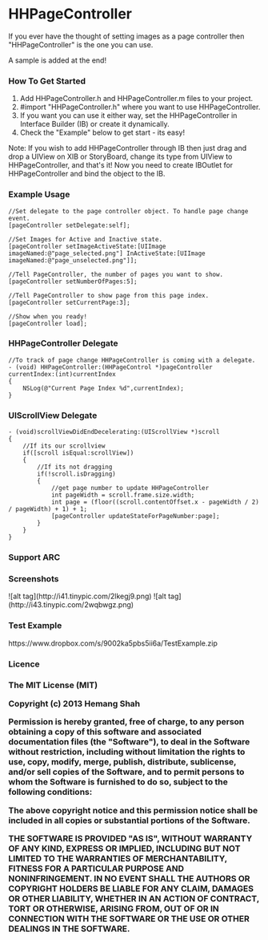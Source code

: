 HHPageController
================

If you ever have the thought of setting images as a page controller then "HHPageController" is the one you can use.

A sample is added at the end!

<h3>How To Get Started</h3>

 1. Add HHPageController.h and HHPageController.m files to your project.
 2. #import "HHPageController.h" where you want to use HHPageController.
 3. If you want you can use it either way, set the HHPageController in Interface Builder (IB) or create it dynamically.
 4. Check the "Example" below to get start - its easy!
 

Note: If you wish to add HHPageController through IB then just drag and drop a UIView on XIB or StoryBoard, change its type from UIView to HHPageController, and that's it! Now you need to create IBOutlet for HHPageController and bind the object to the IB.

<h3>Example Usage</h3>

    //Set delegate to the page controller object. To handle page change event.
    [pageController setDelegate:self];
    
    //Set Images for Active and Inactive state.
    [pageController setImageActiveState:[UIImage  imageNamed:@"page_selected.png"] InActiveState:[UIImage  imageNamed:@"page_unselected.png"]];
    
    //Tell PageController, the number of pages you want to show.
    [pageController setNumberOfPages:5];
    
    //Tell PageController to show page from this page index.
    [pageController setCurrentPage:3];
    
    //Show when you ready!
    [pageController load];
    
<h3>HHPageController Delegate</h3>

    //To track of page change HHPageController is coming with a delegate.
    - (void) HHPageController:(HHPageControl *)pageController currentIndex:(int)currentIndex
    {
        NSLog(@"Current Page Index %d",currentIndex);
    }
    
<h3>UIScrollView Delegate</h3>    
    
    - (void)scrollViewDidEndDecelerating:(UIScrollView *)scroll
    {
        //If its our scrollview
        if([scroll isEqual:scrollView])
        {
            //If its not dragging
            if(!scroll.isDragging)
            {
                //get page number to update HHPageController
                int pageWidth = scroll.frame.size.width;
                int page = (floor((scroll.contentOffset.x - pageWidth / 2) / pageWidth) + 1) + 1;
                [pageController updateStateForPageNumber:page];
            }
        }
    }
    
<h3>Support ARC</h3>

<h3>Screenshots</h3>
![alt tag](http://i41.tinypic.com/2lkegj9.png)
![alt tag](http://i43.tinypic.com/2wqbwgz.png)


<h3>Test Example</h3>
https://www.dropbox.com/s/9002ka5pbs5ii6a/TestExample.zip


<h3>Licence<h3>
The MIT License (MIT)

Copyright (c) 2013 Hemang Shah

Permission is hereby granted, free of charge, to any person obtaining a copy
of this software and associated documentation files (the "Software"), to deal
in the Software without restriction, including without limitation the rights
to use, copy, modify, merge, publish, distribute, sublicense, and/or sell
copies of the Software, and to permit persons to whom the Software is
furnished to do so, subject to the following conditions:

The above copyright notice and this permission notice shall be included in
all copies or substantial portions of the Software.

THE SOFTWARE IS PROVIDED "AS IS", WITHOUT WARRANTY OF ANY KIND, EXPRESS OR
IMPLIED, INCLUDING BUT NOT LIMITED TO THE WARRANTIES OF MERCHANTABILITY,
FITNESS FOR A PARTICULAR PURPOSE AND NONINFRINGEMENT. IN NO EVENT SHALL THE
AUTHORS OR COPYRIGHT HOLDERS BE LIABLE FOR ANY CLAIM, DAMAGES OR OTHER
LIABILITY, WHETHER IN AN ACTION OF CONTRACT, TORT OR OTHERWISE, ARISING FROM,
OUT OF OR IN CONNECTION WITH THE SOFTWARE OR THE USE OR OTHER DEALINGS IN
THE SOFTWARE.
